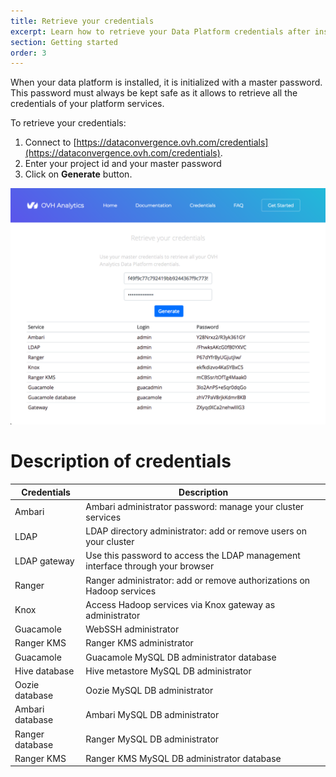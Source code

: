 ```yaml
---
title: Retrieve your credentials
excerpt: Learn how to retrieve your Data Platform credentials after installation
section: Getting started
order: 3
---
```


When your data platform is installed, it is initialized with a master password. This password must always be kept safe
as it allows to retrieve all the credentials of your platform services.  

To retrieve your credentials:

1. Connect to [https://dataconvergence.ovh.com/credentials](https://dataconvergence.ovh.com/credentials).
2. Enter your project id and your master password
3. Click on **Generate** button.

![View credentials](images/credentials.png)

# Description of credentials

Credentials       | Description
------------------|----------------------------------------------------------
 Ambari           | Ambari administrator password: manage your cluster services
 LDAP             | LDAP directory administrator: add or remove users on your cluster
 LDAP gateway     | Use this password to access the LDAP management interface through your browser
 Ranger           | Ranger administrator: add or remove authorizations on Hadoop services
 Knox             | Access Hadoop services via Knox gateway as administrator
 Guacamole        | WebSSH administrator
 Ranger KMS       | Ranger KMS administrator
 Guacamole        | Guacamole MySQL DB administrator database
 Hive database    | Hive metastore MySQL DB administrator
 Oozie database   | Oozie MySQL DB administrator
 Ambari database  | Ambari MySQL DB administrator
 Ranger database  | Ranger MySQL DB administrator
 Ranger KMS       | Ranger KMS MySQL DB administrator database
